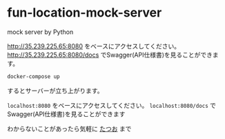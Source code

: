 # fun-location-mock-server
mock server by Python


http://35.239.225.65:8080 をベースにアクセスしてください。
http://35.239.225.65:8080/docs でSwagger(API仕様書)を見ることができます。


```bash
docker-compose up 
```
するとサーバーが立ち上がります。

`localhost:8080` をベースにアクセスしてください。
`localhost:8080/docs` で Swagger(API仕様書)を見ることができます



わからないことがあったら気軽に [たつお](https://github.com/t4t5u0) まで
